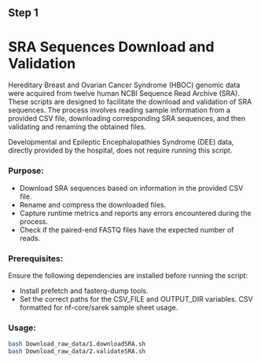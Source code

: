 ## Step 1  
# SRA Sequences Download and Validation
Hereditary Breast and Ovarian Cancer Syndrome (HBOC) genomic data were acquired from twelve human NCBI Sequence Read Archive (SRA). These scripts are designed to facilitate the download and validation of SRA sequences. 
The process involves reading sample information from a provided CSV file, downloading corresponding SRA sequences, and then validating and renaming the obtained files.

Developmental and Epileptic Encephalopathies Syndrome (DEE) data, directly provided by the hospital, does not require running this script.
### Purpose:
- Download SRA sequences based on information in the provided CSV file.
- Rename and compress the downloaded files.
- Capture runtime metrics and reports any errors encountered during the process.
- Check if the paired-end FASTQ files have the expected number of reads.

### Prerequisites:
Ensure the following dependencies are installed before running the script:
- Install prefetch and fasterq-dump tools.
- Set the correct paths for the CSV_FILE and OUTPUT_DIR variables. 
CSV formatted for nf-core/sarek sample sheet usage.

### Usage:
```bash
bash Download_raw_data/1.downloadSRA.sh
bash Download_raw_data/2.validateSRA.sh
```






